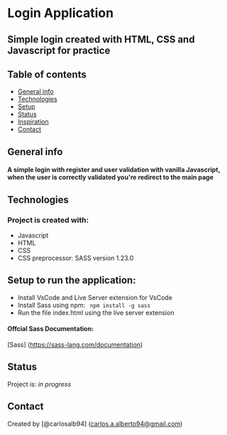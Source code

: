 # Login Application
## Simple login created with  HTML, CSS and Javascript for practice

## Table of contents
* [General info](#general-info)
* [Technologies](#technologies)
* [Setup](#setup)
* [Status](#status)
* [Inspiration](#inspiration)
* [Contact](#contact)

## General info
#### A simple login with register and user validation with vanilla Javascript, when the user is correctly validated you're redirect to the main page


## Technologies
### Project is created with:
* Javascript
* HTML
* CSS
* CSS preprocessor: SASS version 1.23.0 

## Setup to run the application:
* Install VsCode and Live Server extension for VsCode
* Install Sass using npm:  `` npm install -g sass``
* Run the file index.html using the live server extension
#### Offcial Sass Documentation:
[Sass] (https://sass-lang.com/documentation)

## Status
Project is: _in progress_


## Contact
Created by [@carlosalb94] (carlos.a.alberto94@gmail.com)



